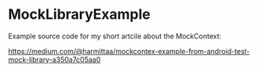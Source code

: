 # MockLibraryExample

Example source code for my short artcile about the MockContext:

https://medium.com/@harmittaa/mockcontex-example-from-android-test-mock-library-a350a7c05aa0
